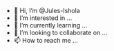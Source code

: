 - 👋 Hi, I’m @Jules-Ishola
- 👀 I’m interested in ...
- 🌱 I’m currently learning ...
- 💞️ I’m looking to collaborate on ...
- 📫 How to reach me ...

<!---
Jules-Ishola/Jules-Ishola is a ✨ special ✨ repository because its `README.md` (this file) appears on your GitHub profile.
You can click the Preview link to take a look at your changes.
--->
